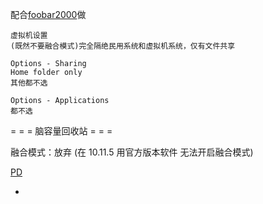 
配合[foobar2000](https://github.com/7900ms/000nottheater_deserted_systemsoftware/tree/master/Usage_Manual/foobar2000)做

```
虚拟机设置
(既然不要融合模式)完全隔绝民用系统和虚拟机系统，仅有文件共享

Options - Sharing
Home folder only
其他都不选

Options - Applications
都不选

```
= = = 脑容量回收站 = = =

融合模式：放弃
(在 10.11.5 用官方版本软件 无法开启融合模式)

[PD](https://github.com/7900ms/00nottheater_deserted/tree/master/Usage_Manual/ParallelsDesktop)

-
